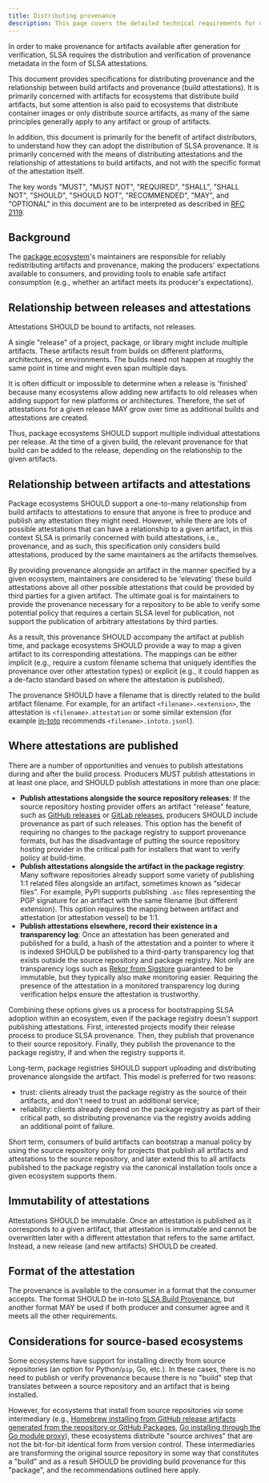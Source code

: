 ```yaml
---
title: Distributing provenance
description: This page covers the detailed technical requirements for distributing provenance at each SLSA level. The intended audience is platform implementers and software distributors.
---
```


In order to make provenance for artifacts available after generation
for verification, SLSA requires the distribution and verification of provenance
metadata in the form of SLSA attestations.

This document provides specifications for distributing provenance and the
relationship between build artifacts and provenance (build attestations). It is
primarily concerned with artifacts for ecosystems that distribute build
artifacts, but some attention is also paid to ecosystems that distribute
container images or only distribute source artifacts, as many of the same
principles generally apply to any artifact or group of artifacts.

In addition, this document is primarily for the benefit of artifact
distributors, to understand how they can adopt the distribution of SLSA
provenance. It is primarily concerned with the means of distributing
attestations and the relationship of attestations to build artifacts, and not
with the specific format of the attestation itself.

The key words "MUST", "MUST NOT", "REQUIRED", "SHALL", "SHALL NOT", "SHOULD",
"SHOULD NOT", "RECOMMENDED", "MAY", and "OPTIONAL" in this document are to be
interpreted as described in [RFC 2119](https://www.rfc-editor.org/rfc/rfc2119).

## Background

The [package ecosystem]'s maintainers are responsible for reliably
redistributing artifacts and provenance, making the producers' expectations
available to consumers, and providing tools to enable safe artifact consumption
(e.g., whether an artifact meets its producer's expectations).

## Relationship between releases and attestations

Attestations SHOULD be bound to artifacts, not releases.

A single "release" of a project, package, or library might include multiple
artifacts. These artifacts result from builds on different platforms,
architectures, or environments. The builds need not happen at roughly the same
point in time and might even span multiple days.

It is often difficult or impossible to determine when a release is 'finished'
because many ecosystems allow adding new artifacts to old releases when adding
support for new platforms or architectures. Therefore, the set of attestations
for a given release MAY grow over time as additional builds and attestations
are created.

Thus, package ecosystems SHOULD support multiple individual attestations per
release. At the time of a given build, the relevant provenance for that build
can be added to the release, depending on the relationship to the given
artifacts.

## Relationship between artifacts and attestations

Package ecosystems SHOULD support a one-to-many relationship from build
artifacts to attestations to ensure that anyone is free to produce and publish
any attestation they might need. However, while there are lots of possible
attestations that can have a relationship to a given artifact, in this context
SLSA is primarily concerned with build attestations, i.e., provenance, and as
such, this specification only considers build attestations, produced by the
same maintainers as the artifacts themselves.

By providing provenance alongside an artifact in the manner specified by a
given ecosystem, maintainers are considered to be 'elevating' these build
attestations above all other possible attestations that could be provided by
third parties for a given artifact. The ultimate goal is for maintainers to
provide the provenance necessary for a repository to be able to verify some
potential policy that requires a certain SLSA level for publication, not
support the publication of arbitrary attestations by third parties.

As a result, this provenance SHOULD accompany the artifact at publish time, and
package ecosystems SHOULD provide a way to map a given artifact to its
corresponding attestations. The mappings can be either implicit (e.g., require a
custom filename schema that uniquely identifies the provenance over other
attestation types) or explicit (e.g., it could happen as a de-facto standard
based on where the attestation is published).

The provenance SHOULD have a filename that is directly related to the build
artifact filename. For example, for an artifact `<filename>.<extension>`, the
attestation is `<filename>.attestation` or some similar extension (for example
[in-toto](https://in-toto.io/) recommends `<filename>.intoto.jsonl`).

## Where attestations are published

There are a number of opportunities and venues to publish attestations during
and after the build process. Producers MUST publish attestations in at least
one place, and SHOULD publish attestations in more than one place:

-   **Publish attestations alongside the source repository releases**: If the
    source repository hosting provider offers an artifact "release" feature,
    such as [GitHub
    releases](https://docs.github.com/en/repositories/releasing-projects-on-github/about-releases)
    or [GitLab releases](https://docs.gitlab.com/ee/user/project/releases/),
    producers SHOULD include provenance as part of such releases. This option
    has the benefit of requiring no changes to the package registry to support
    provenance formats, but has the disadvantage of putting the source
    repository hosting provider in the critical path for installers that want to
    verify policy at build-time.
-   **Publish attestations alongside the artifact in the package registry**:
    Many software repositories already support some variety of publishing 1:1
    related files alongside an artifact, sometimes known as “sidecar files”.
    For example, PyPI supports publishing `.asc` files representing the PGP
    signature for an artifact with the same filename (but different extension).
    This option requires the mapping between artifact and attestation (or
    attestation vessel) to be 1:1.
-   **Publish attestations elsewhere, record their existence in a transparency
    log**: Once an attestation has been generated and published for a build, a
    hash of the attestation and a pointer to where it is indexed SHOULD be
    published to a third-party transparency log that exists outside the source
    repository and package registry. Not only are transparency logs such as
    [Rekor from Sigstore](https://github.com/sigstore/rekor) guaranteed
    to be immutable, but they typically also make monitoring easier.
    Requiring the presence of the attestation in a monitored transparency log
    during verification helps ensure the attestation is trustworthy.

Combining these options gives us a process for bootstrapping SLSA adoption
within an ecosystem, even if the package registry doesn't support publishing
attestations. First, interested projects modify their release process to
produce SLSA provenance. Then, they publish that provenance to their source
repository. Finally, they publish the provenance to the package registry, if
and when the registry supports it.

Long-term, package registries SHOULD support uploading and distributing
provenance alongside the artifact. This model is preferred for two reasons:

-   trust: clients already trust the package registry as the source of their
    artifacts, and don't need to trust an additional service;
-   reliability: clients already depend on the package registry as part of
    their critical path, so distributing provenance via the registry avoids
    adding an additional point of failure.

Short term, consumers of build artifacts can bootstrap a manual policy by using
the source repository only for projects that publish all artifacts and
attestations to the source repository, and later extend this to all artifacts
published to the package registry via the canonical installation tools once
a given ecosystem supports them.

## Immutability of attestations

Attestations SHOULD be immutable. Once an attestation is published as it
corresponds to a given artifact, that attestation is immutable and cannot be
overwritten later with a different attestation that refers to the same
artifact. Instead, a new release (and new artifacts) SHOULD be created.

## Format of the attestation

The provenance is available to the consumer in a format that the consumer
accepts. The format SHOULD be in-toto
[SLSA Build Provenance](/build-provenance), but another format MAY be used if
both producer and consumer agree and it meets all the other requirements.

## Considerations for source-based ecosystems

Some ecosystems have support for installing directly from source repositories
(an option for Python/`pip`, Go, etc.). In these cases, there is no need to
publish or verify provenance because there is no "build" step that translates
between a source repository and an artifact that is being installed.

However, for ecosystems that install from source repositories _via_ some
intermediary (e.g., [Homebrew installing from GitHub release artifacts generated
from the repository or GitHub Packages](https://docs.brew.sh/Bottles), [Go
installing through the Go module proxy](https://proxy.golang.org/)), these
ecosystems distribute "source archives" that are not the bit-for-bit identical
form from version control. These intermediaries are transforming the original
source repository in some way that constitutes a "build" and as a result SHOULD
be providing build provenance for this "package", and the recommendations
outlined here apply.

[package ecosystem]: verifying-artifacts.md#package-ecosystem
